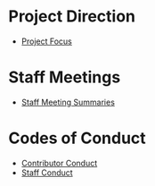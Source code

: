 # Project Direction
- [Project Focus](https://github.com/project-topaz/topaz/wiki/Project-Focus)

# Staff Meetings
- [Staff Meeting Summaries](https://github.com/project-topaz/topaz/wiki/Staff-Meetings)

# Codes of Conduct
- [Contributor Conduct](https://github.com/project-topaz/topaz/wiki/Contributer-Conduct)
- [Staff Conduct](https://github.com/project-topaz/topaz/wiki/Staff-Conduct)